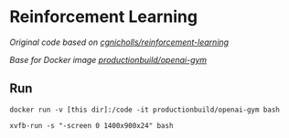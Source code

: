 # Reinforcement Learning

_Original code based on [cgnicholls/reinforcement-learning](https://github.com/cgnicholls/reinforcement-learning)_

_Base for Docker image [productionbuild/openai-gym](https://hub.docker.com/r/productionbuild/openai-gym/)_


## Run

	docker run -v [this dir]:/code -it productionbuild/openai-gym bash
	
	xvfb-run -s "-screen 0 1400x900x24" bash

